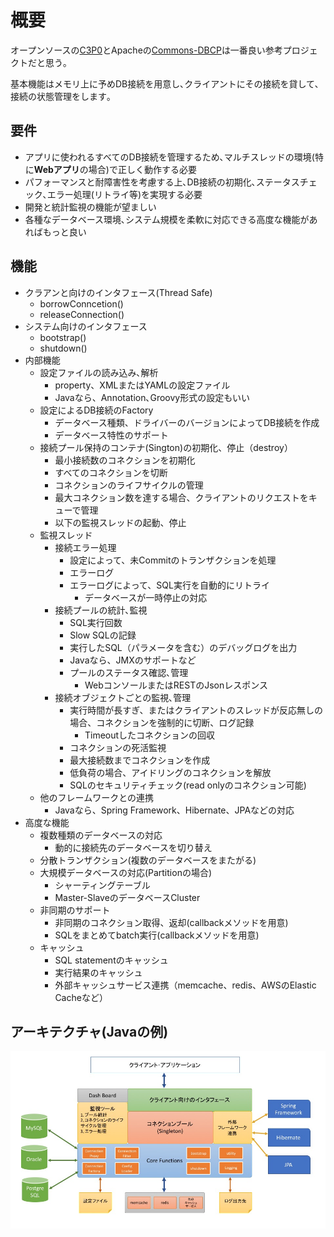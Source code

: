 # 概要
オープンソースの[C3P0](http://www.mchange.com/projects/c3p0/)とApacheの[Commons-DBCP](http://commons.apache.org/proper/commons-dbcp/)は一番良い参考プロジェクトだと思う｡

基本機能はメモリ上に予めDB接続を用意し､クライアントにその接続を貸して､接続の状態管理をします｡

## 要件

* アプリに使われるすべてのDB接続を管理するため､マルチスレッドの環境(特に**Webアプリ**の場合)で正しく動作する必要
* パフォーマンスと耐障害性を考慮する上､DB接続の初期化､ステータスチェック､エラー処理(リトライ等)を実現する必要
* 開発と統計監視の機能が望ましい
* 各種なデータベース環境､システム規模を柔軟に対応できる高度な機能があればもっと良い

## 機能

* クラアンと向けのインタフェース(Thread Safe)
    * borrowConncetion()
    * releaseConnection()
* システム向けのインタフェース
    * bootstrap()
    * shutdown()
* 内部機能
    * 設定ファイルの読み込み､解析
        * property、XMLまたはYAMLの設定ファイル
        * Javaなら、Annotation､Groovy形式の設定もいい
    * 設定によるDB接続のFactory
        * データベース種類、ドライバーのバージョンによってDB接続を作成
        * データベース特性のサポート
    * 接続プール保持のコンテナ(Sington)の初期化、停止（destroy）
        * 最小接続数のコネクションを初期化
        * すべてのコネクションを切断
        * コネクションのライフサイクルの管理
        * 最大コネクション数を達する場合、クライアントのリクエストをキューで管理
        * 以下の監視スレッドの起動、停止
    * 監視スレッド
        * 接続エラー処理
            * 設定によって、未Commitのトランザクションを処理
            * エラーログ
            * エラーログによって、SQL実行を自動的にリトライ
                * データベースが一時停止の対応
        * 接続プールの統計､監視
            * SQL実行回数
            * Slow SQLの記録
            * 実行したSQL（パラメータを含む）のデバッグログを出力
            * Javaなら、JMXのサポートなど
            * プールのステータス確認､管理
                * WebコンソールまたはRESTのJsonレスポンス
        * 接続オブジェクトごとの監視､管理
            * 実行時間が長すぎ、またはクライアントのスレッドが反応無しの場合、コネクションを強制的に切断、ログ記録
                * Timeoutしたコネクションの回収
            * コネクションの死活監視
            * 最大接続数までコネクションを作成
            * 低負荷の場合、アイドリングのコネクションを解放
            * SQLのセキュリティチェック(read onlyのコネクション可能)
    * 他のフレームワークとの連携
        * Javaなら、Spring Framework、Hibernate、JPAなどの対応
* 高度な機能
    * 複数種類のデータベースの対応
        * 動的に接続先のデータベースを切り替え
    * 分散トランザクション(複数のデータベースをまたがる)
    * 大規模データベースの対応(Partitionの場合)
        * シャーティングテーブル
        * Master-SlaveのデータベースCluster
    * 非同期のサポート
        * 非同期のコネクション取得、返却(callbackメソッドを用意)
        * SQLをまとめてbatch実行(callbackメソッドを用意)
    * キャッシュ
        * SQL statementのキャッシュ
        * 実行結果のキャッシュ
        * 外部キャッシュサービス連携（memcache、redis、AWSのElastic Cacheなど）

## アーキテクチャ(Javaの例)
![Architecture Concept Diagram](arch_sample.jpg)


